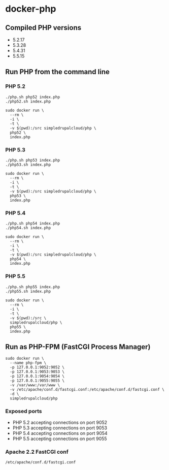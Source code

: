 docker-php
==========

Compiled PHP versions
---------------------

- 5.2.17
- 5.3.28
- 5.4.31
- 5.5.15

Run PHP from the command line
-----------------------------

### PHP 5.2

    ./php.sh php52 index.php
    ./php52.sh index.php

    sudo docker run \
      --rm \
      -i \
      -t \
      -v $(pwd):/src simpledrupalcloud/php \
      php52 \
      index.php


### PHP 5.3

    ./php.sh php53 index.php
    ./php53.sh index.php

    sudo docker run \
      --rm \
      -i \
      -t \
      -v $(pwd):/src simpledrupalcloud/php \
      php53 \
      index.php

### PHP 5.4

    ./php.sh php54 index.php
    ./php54.sh index.php

    sudo docker run \
      --rm \
      -i \
      -t \
      -v $(pwd):/src simpledrupalcloud/php \
      php54 \
      index.php

### PHP 5.5

    ./php.sh php55 index.php
    ./php55.sh index.php

    sudo docker run \
      --rm \
      -i \
      -t \
      -v $(pwd):/src \
      simpledrupalcloud/php \
      php55 \
      index.php

Run as PHP-FPM (FastCGI Process Manager)
----------------------------------------

    sudo docker run \
      --name php-fpm \
      -p 127.0.0.1:9052:9052 \
      -p 127.0.0.1:9053:9053 \
      -p 127.0.0.1:9054:9054 \
      -p 127.0.0.1:9055:9055 \
      -v /var/www:/var/www \
      -v /etc/apache/conf.d/fastcgi.conf:/etc/apache/conf.d/fastcgi.conf \
      -d \
      simpledrupalcloud/php

### Exposed ports

- PHP 5.2 accepting connections on port 9052
- PHP 5.3 accepting connections on port 9053
- PHP 5.4 accepting connections on port 9054
- PHP 5.5 accepting connections on port 9055

### Apache 2.2 FastCGI conf

    /etc/apache/conf.d/fastcgi.conf